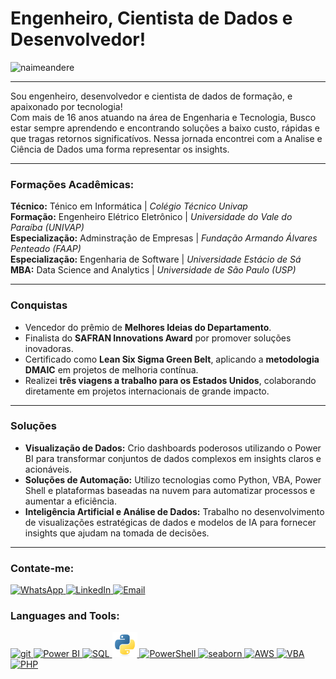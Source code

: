 # Engenheiro, Cientista de Dados e Desenvolvedor! 
<p align="left"> <img src="https://komarev.com/ghpvc/?username=naimeandere&label=Profile%20views&color=0e75b6&style=flat" alt="naimeandere" /> </p>

***
Sou engenheiro, desenvolvedor e cientista de dados de formação, e apaixonado por tecnologia! <br>
Com mais de 16 anos atuando na área de Engenharia e Tecnologia, Busco estar sempre aprendendo e encontrando soluções a baixo custo, rápidas e que tragas retornos significatívos. Nessa jornada encontrei com a Analise e Ciência de Dados uma forma representar os insights. <br>

***
### Formações Acadêmicas: <br>
__Técnico:__ Ténico em Informática | *Colégio Técnico Univap* </br>
__Formação:__ Engenheiro Elétrico Eletrônico | *Universidade do Vale do Paraíba (UNIVAP)* </br>
__Especialização:__ Adminstração de Empresas | *Fundação Armando Álvares Penteado (FAAP)* </br>
__Especialização:__ Engenharia de Software | *Universidade Estácio de Sá* </br>
__MBA:__ Data Science and Analytics | *Universidade de São Paulo (USP)* </br>

***
### Conquistas

- Vencedor do prêmio de **Melhores Ideias do Departamento**.
- Finalista do **SAFRAN Innovations Award** por promover soluções inovadoras.
- Certificado como **Lean Six Sigma Green Belt**, aplicando a **metodologia DMAIC** em projetos de melhoria contínua.
- Realizei **três viagens a trabalho para os Estados Unidos**, colaborando diretamente em projetos internacionais de grande impacto.

***
### Soluções
- **Visualização de Dados:** Crio dashboards poderosos utilizando o Power BI para transformar conjuntos de dados complexos em insights claros e acionáveis.
- **Soluções de Automação:** Utilizo tecnologias como Python, VBA, Power Shell e plataformas baseadas na nuvem para automatizar processos e aumentar a eficiência.
- **Inteligência Artificial e Análise de Dados:** Trabalho no desenvolvimento de visualizações estratégicas de dados e modelos de IA para fornecer insights que ajudam na tomada de decisões. 

***
<h3 align="left">Contate-me:</h3>
<p align="left">
<a href="https://wa.me/5512988019622" target="_blank">
  <img src="https://img.shields.io/badge/WhatsApp-25D366?style=for-the-badge&logo=whatsapp&logoColor=white" alt="WhatsApp">
</a>
<a href="https://www.linkedin.com/in/naimeandere" target="_blank">
  <img src="https://img.shields.io/badge/LinkedIn-0077B5?style=for-the-badge&logo=linkedin&logoColor=white" alt="LinkedIn">
</a>
<a href="mailto:naime.andere@gmail.com" target="_blank">
  <img src="https://img.shields.io/badge/Email-D14836?style=for-the-badge&logo=gmail&logoColor=white" alt="Email">
</a>
</p>





<h3 align="left">Languages and Tools:</h3>
<p align="left"> 
  <a href="https://git-scm.com/" target="_blank" rel="noreferrer"> <img src="https://www.vectorlogo.zone/logos/git-scm/git-scm-icon.svg" alt="git" width="40" height="40"/> </a> 
  <a href="https://app.powerbi.com/" target="_blank" rel="noreferrer"> <img src="https://uxwing.com/wp-content/themes/uxwing/download/brands-and-social-media/power-bi-icon.png" alt="Power BI" width="40" height="40"/> </a> 
  <a href="https://support.microsoft.com/pt-br/topic/acessar-sql-conceitos-b%C3%A1sicos-vocabul%C3%A1rio-e-sintaxe-444d0303-cde1-424e-9a74-e8dc3e460671" target="_blank" rel="noreferrer"> <img src="https://encrypted-tbn0.gstatic.com/images?q=tbn:ANd9GcSnzPq-1GBQiKEBQT5hpPxj8c8gi8-oKI0bng&s" alt="SQL" width="40" height="40"/> </a> 
  <a href="https://www.python.org" target="_blank" rel="noreferrer"> <img src="https://raw.githubusercontent.com/devicons/devicon/master/icons/python/python-original.svg" alt="python" width="40" height="40"/> </a> 
  <a href="https://learn.microsoft.com/pt-br/powershell/" target="_blank" rel="noreferrer"> <img src="https://encrypted-tbn0.gstatic.com/images?q=tbn:ANd9GcR8Ffog4dO8G5cLNPGYwscUZr-HhCAtVqfQKg&s" alt="PowerShell" width="40" height="40"/> </a> 
  <a href="https://seaborn.pydata.org/" target="_blank" rel="noreferrer"> <img src="https://seaborn.pydata.org/_images/logo-mark-lightbg.svg" alt="seaborn" width="40" height="40"/> </a>
  <a href="https://aws.com/" target="_blank" rel="noreferrer"> <img src="https://encrypted-tbn0.gstatic.com/images?q=tbn:ANd9GcQSObhWW7gEGNs1r3kbEXIeWuIDC74C6p5RVQ&s" alt="AWS" width="40" height="40"/> </a> 
  <a href="https://learn.microsoft.com/pt-br/office/vba/api/overview/" target="_blank" rel="noreferrer"> <img src="https://www.remoterocketship.com/_next/image?url=%2Fimages%2Fblog%2FVBA-icon-for-blog.jpg&w=640&q=75" alt="VBA" width="40" height="40"/> </a> 
  <a href="https://www.php.net/" target="_blank" rel="noreferrer"> <img src="https://upload.wikimedia.org/wikipedia/commons/thumb/2/27/PHP-logo.svg/800px-PHP-logo.svg.png" alt="PHP" width="40" height="40"/> </a> 
</p>
